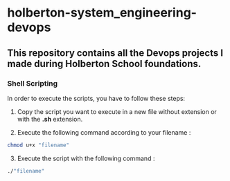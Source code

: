 # holberton-system_engineering-devops

## This repository contains all the Devops projects I made during Holberton School foundations.


### Shell Scripting

In order to execute the scripts, you have to follow these steps:

1. Copy the script you want to execute in a new file without extension or with the **.sh** extension.

2. Execute the following command according to your filename :
```sh
chmod u+x "filename"
```
3. Execute the script with the following command :
```sh
./"filename"
```
